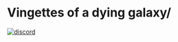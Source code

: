 
# Vingettes of a dying galaxy/
[![discord](https://discord.com/api/guilds/874074881275363458/widget.png)](https://discord.gg/WWpFY4E9Aq)
